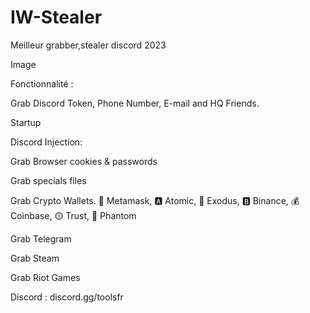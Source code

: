 # IW-Stealer
Meilleur grabber,stealer discord 2023 

Image 

Fonctionnalité : 

Grab Discord Token, Phone Number, E-mail and HQ Friends.

Startup

Discord Injection:

Grab Browser cookies & passwords

Grab specials files

Grab Crypto Wallets. 🦊 Metamask, 🅰️ Atomic, 👾 Exodus, 🅱️ Binance, 💰 Coinbase, 🟡 Trust, 👻 Phantom

Grab Telegram

Grab Steam

Grab Riot Games



Discord : discord.gg/toolsfr
